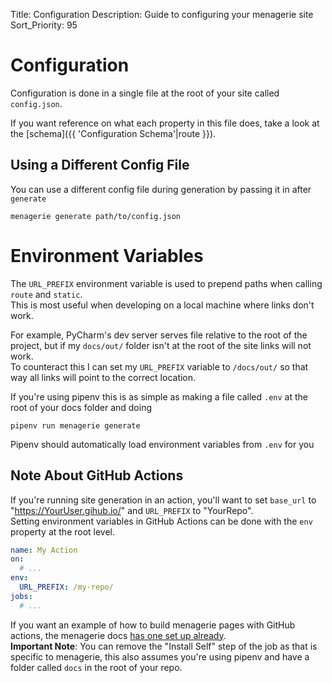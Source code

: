 Title: Configuration
Description: Guide to configuring your menagerie site
Sort_Priority: 95

# Configuration

Configuration is done in a single file at the root of your site called `config.json`.  

If you want reference on what each property in this file does, take a look at the [schema]({{ 'Configuration Schema'|route }}).  

## Using a Different Config File

You can use a different config file during generation by passing it in after `generate`
```shell
menagerie generate path/to/config.json
```

# Environment Variables

The `URL_PREFIX` environment variable is used to prepend paths when calling `route` and `static`.  
This is most useful when developing on a local machine where links don't work.

For example, PyCharm's dev server serves file relative to the root of the project, but if my `docs/out/` folder isn't at the root of the site links will not work.  
To counteract this I can set my `URL_PREFIX` variable to `/docs/out/` so that way all links will point to the correct location.  

If you're using pipenv this is as simple as making a file called `.env` at the root of your docs folder and doing
```shell
pipenv run menagerie generate
```
Pipenv should automatically load environment variables from `.env` for you

## Note About GitHub Actions

If you're running site generation in an action, you'll want to set `base_url` to "https://YourUser.gihub.io/" and `URL_PREFIX` to "YourRepo".  
Setting environment variables in GitHub Actions can be done with the `env` property at the root level.

```yaml
name: My Action
on:
  # ...
env:
  URL_PREFIX: /my-repo/
jobs:
  # ...
```

If you want an example of how to build menagerie pages with GitHub actions, the menagerie docs [has one set up already](https://github.com/Bwc9876/menagerie/blob/master/.github/workflows/build-docs.yml).  
**Important Note**: You can remove the "Install Self" step of the job as that is specific to menagerie, this also assumes you're using pipenv and have a folder called `docs` in the root of your repo.